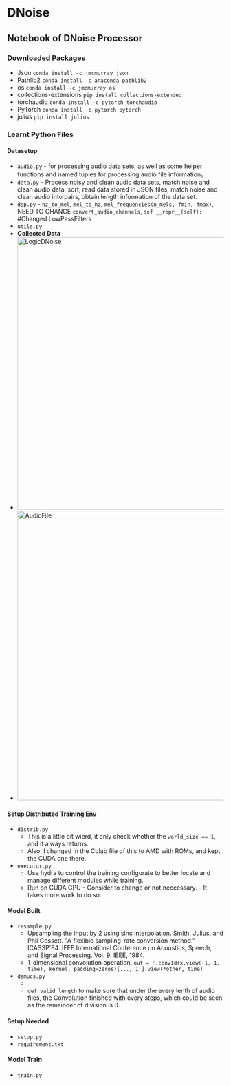 # DNoise


## Notebook of DNoise Processor 
### Downloaded Packages 
- Json `conda install -c jmcmurray json`
- Pathlib2 `conda install -c anaconda pathlib2`
- os `conda install -c jmcmurray os`
- collections-extensions `pip install collections-extended`
- torchaudio `conda install -c pytorch torchaudio`
- PyTorch `conda install -c pytorch pytorch`
- julius `pip install julius`


### Learnt Python Files
#### Datasetup
- `audio.py` - for processing audio data sets, as well as some helper functions and named tuples for processing audio file information。
- `data.py` - Process noisy and clean audio data sets, match noise and clean audio data, sort, read data stored in JSON files, match noise and clean audio into pairs, obtain length information of the data set.
- `dsp.py` - `hz_to_mel`, `mel_to_hz`, `mel_frequencies(n_mels, fmin, fmax)`, NEED TO CHANGE `convert_audio_channels`,   `def __repr__(self):` #Changed LowPassFilters
- `utils.py`
- **Collected Data**
- <img width="633" alt="LogicDNoise" src="https://github.com/YoEv/DNoise/assets/98185075/4a60bb82-c259-4563-bf14-fd0d0aeaae64">
- <img width="672" alt="AudioFile" src="https://github.com/YoEv/DNoise/assets/98185075/ca7462db-876b-4085-a09c-8ee3f5173a16">



#### Setup Distributed Training Env
- `distrib.py`
  - This is a little bit wierd, it only check whether the `world_size == 1`, and it always returns.
  - Also, I changed in the Colab file of this to AMD with ROMs, and kept the CUDA one there. 
- `executor.py`
  - Use hydra to control the training configurate to better locate and manage different modules while training.
  - Run on CUDA GPU - Consider to change or not neccessary. - It takes more work to do so. 

#### Model Built
- `resample.py`
  - Upsampling the input by 2 using sinc interpolation.
    Smith, Julius, and Phil Gossett. "A flexible sampling-rate conversion method."
    ICASSP'84. IEEE International Conference on Acoustics, Speech, and Signal Processing.
    Vol. 9. IEEE, 1984.
  - 1-dimensional convolution operation. `out = F.conv1d(x.view(-1, 1, time), kernel, padding=zeros)[..., 1:].view(*other, time)`
- `demucs.py`
  - .
  - `def valid_length` to make sure that under the every lenth of audio files, the Convolution finished with every steps, which could be seen as the remainder of division is 0.
 
#### Setup Needed
- `setup.py`
- `requirement.txt`

#### Model Train
- `train.py`



